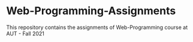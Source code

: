 # Web-Programming-Assignments
This repository contains the assignments of Web-Programming course at AUT - Fall 2021
